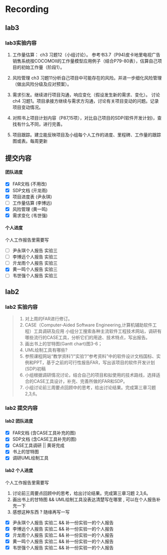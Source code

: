 # Recording

## lab3

### lab3实验内容

1. 工作量估算：
   ch3 习题12（小组讨论）。
   参考书3.7（P94)皮卡地里电视广告销售系统按COCOMOII的工作量模型应用例子（结合P79-80表），估算自己项目的初始工作量（阶段1）。

2. 风险管理
   ch3 习题11分析自己项目中可能存在的风险。并进一步细化风险管理（做出风险分级及应对预案）。

3. 需求引发。继续进行项目沟通，响应变化（假设发生新的需求、变化）。
    讨论ch4 习题1。项目承接方继续与需求方沟通，讨论有关项目变动的问题。记录项目变动情况。

4. 对照书上项目计划内容（P87,15项），对比自己项目的SDP(软件开发计划)，查找有什么不同，进行完善。

5. 项目跟踪。建立能反映项目及小组每个人工作的进度、里程碑、工作量的跟踪图或表。每周更新

## 提交内容

#### 团队进度

- [x] FAR文档 (不用改)
- [x] SDP文档 (亓龙雨)
- [x] 项目进度表 (尹永琪)
- [ ] 工作量估算 (李博远)
- [x] 风险管理 (黄一鸣)
- [x] 需求变化 (韦世强)

#### 个人进度

个人工作报告里需要写
- [ ] 尹永琪个人报告 实验三
- [ ] 李博远个人报告 实验三
- [ ] 亓龙雨个人报告 实验三
- [x] 黄一鸣个人报告 实验三
- [ ] 韦世强个人报告 实验三

## lab2

### lab2 实验内容

>1. 对上周的FAR进行修订。
>2. CASE（Computer-Aided Software Engineering,计算机辅助软件工程）工具调研及应用 小组分工搜索各种主流软件工程技术网站，调研有哪些流行的CASE工具，分析它们的用途、技术特点，写出报告。
>3. 画出书上的甘特图(Gantt chart)图3-6；
>4. UML绘制工具有哪些?
>5. 参照课程网站“教学资料”/“实验”/“参考资料”中的软件设计文档国标、实例和PPT，基于之前的可行性报告FAR，写出该项目的软件开发计划(SDP)初稿
>6. 小组根据调研情况讨论，结合自己的项目和拟使用的技术路线，选择适合的CASE工具设计，补充、完善所做的FAR和SDP。
>7. 小组讨论前三周要点回顾中的思考，给出讨论结果。完成第三章习题 2,3,6。

### lab2 提交内容

#### lab2 团队进度

- [x] FAR文档 (含CASE工具补充的图)
- [x] SDP文档 (含CASE工具补充的图)
- [x] CASE工具调研  || 黄哥完成
- [x] 书上的甘特图
- [x] 调研UML绘制工具

#### lab2 个人进度

个人工作报告里需要写

1. 讨论前三周要点回顾中的思考，给出讨论结果。完成第三章习题 2,3,6。
2. 画出书上的甘特图 && UML绘制工具没表达清楚写在哪里 , 可以在个人报告补充一下
3. 感想这种东西 ? 随缘再写一写

- [x] 尹永琪个人报告 实验二 && 补一份实验一的个人报告
- [x] 李博远个人报告 实验二 && 补一份实验一的个人报告
- [x] 亓龙雨个人报告 实验二 && 补一份实验一的个人报告
- [x] 黄一鸣个人报告 实验二 && 补一份实验一的个人报告
- [x] 韦世强个人报告 实验二 && 补一份实验一的个人报告
